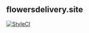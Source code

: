 ## flowersdelivery.site

[![StyleCI](https://github.styleci.io/repos/237748945/shield?branch=master)](https://github.styleci.io/repos/237748945)
